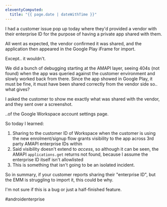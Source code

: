 ```yaml
---
eleventyComputed:
  title: "{{ page.date | dateWithTime }}"
---
```


I had a customer issue pop up today where they'd provided a vendor with their enterprise ID for the purpose of having a private app shared with them. 

All went as expected, the vendor confirmed it was shared, and the application then appeared in the Google Play iFrame for import. 

Except.. it wouldn't. 

We did a bunch of debugging starting at the AMAPI layer, seeing 404s (not found) when the app was queried against the customer environment and slowly worked back from there. Since the app showed in Google Play, it must be fine, it must have been shared correctly from the vendor side so.. what gives?

I asked the customer to show me exactly what was shared with the vendor, and they sent over a screenshot.

..of the Google Workspace account settings page. 

So today I learned: 

1. Sharing to the customer ID of Workspace when the customer is using the new enrolment/signup flow grants visibility to the app across 3rd party AMAPI enterprise IDs within
2. Said visibility doesn't extend to _access_, so although it can be seen, the AMAPI `applications.get` returns not found, because I assume the enterprise ID itself isn't allowlisted
3. This is something that isn't going to be an isolated incident.

So in summary, if your customer reports sharing their "enterprise ID", but the EMM is struggling to import it, this could be why.

I'm not sure if this is a bug or just a half-finished feature.

#androidenterprise